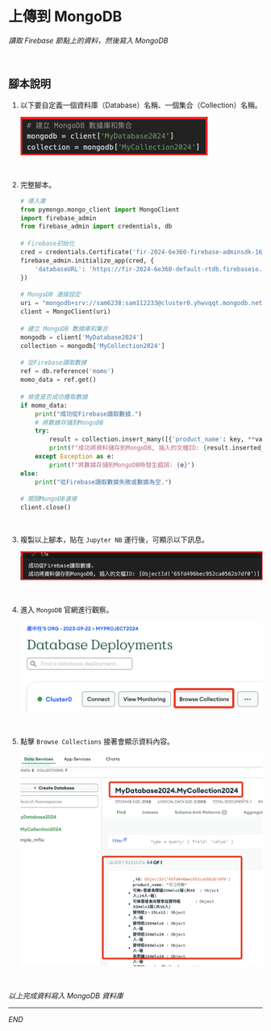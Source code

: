 # 上傳到 MongoDB

_讀取 Firebase 節點上的資料，然後寫入 MongoDB_

<br>

## 腳本說明

1. 以下要自定義一個資料庫（Database）名稱、一個集合（Collection）名稱。

    ![](images/img_81.png)

<br>

2. 完整腳本。

    ```python
    # 導入庫
    from pymongo.mongo_client import MongoClient
    import firebase_admin
    from firebase_admin import credentials, db

    # Firebase初始化
    cred = credentials.Certificate('fir-2024-6e360-firebase-adminsdk-16wwf-d2983e1f68.json')
    firebase_admin.initialize_app(cred, {
        'databaseURL': 'https://fir-2024-6e360-default-rtdb.firebaseio.com/'
    })

    # MongoDB 連接設定
    uri = "mongodb+srv://sam6238:sam112233@cluster0.yhwvqqt.mongodb.net/?retryWrites=true&w=majority&appName=Cluster0"
    client = MongoClient(uri)

    # 建立 MongoDB 數據庫和集合
    mongodb = client['MyDatabase2024']
    collection = mongodb['MyCollection2024']

    # 從Firebase讀取數據
    ref = db.reference('momo')
    momo_data = ref.get()

    # 檢查是否成功獲取數據
    if momo_data:
        print("成功從Firebase讀取數據.")
        # 將數據存儲到MongoDB
        try:
            result = collection.insert_many([{'product_name': key, **value} for key, value in momo_data.items()])
            print(f"成功將資料儲存到MongoDB, 插入的文檔ID: {result.inserted_ids}")
        except Exception as e:
            print(f"將數據存儲到MongoDB時發生錯誤: {e}")
    else:
        print("從Firebase讀取數據失敗或數據為空.")

    # 關閉MongoDB連接
    client.close()
    ```

<br>

3. 複製以上腳本，貼在 `Jupyter NB` 運行後，可顯示以下訊息。

    ![](images/img_82.png)

<br>

4. 進入 `MongoDB` 官網進行觀察。

    ![](images/img_83.png)

<br>

5. 點擊 `Browse Collections` 接著會顯示資料內容。

    ![](images/img_84.png)

<br>

_以上完成資料寫入 MongoDB 資料庫_

___


_END_